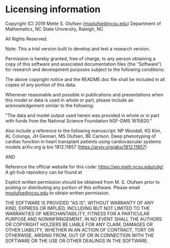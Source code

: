 # Licensing information

Copyright (C) 2019 Mette S. Olufsen (msolufse@ncsu.edu)
Department of Mathematics, NC State University, Raleigh, NC

All Rights Reserved.

Note: This a trial version built to develop and test a research version.

Permission is hereby granted, free of charge, to any person obtaining a copy of this software and associated documentation files (the "Software") for research and development purposes subject to the following conditions:

The above copyright notice and the README.doc file shall be included in all copies of any portion of this data.

Whenever reasonable and possible in publications and presentations when this model or data is used in whole or part, please include an acknowledgement similar to the following:

"The data and model output used herein was provided in whole or in part with funds from the National Science Foundation NSF-DMS 1615820."

Also include a reference to the following manuscript:
NP Woodall, KG Kim, AL Colunga, JH Gennari, MS Olufsen, BE Carlson. Deep phenotyping of cardiac function in heart transplant patients using cardiovascular systems models
arXiv.org q-bio 1812.11857 (https://arxiv.org/abs/1812.11857)

AND

Reference the official website for this code: https://wp.math.ncsu.edu/cdg/
A git-hub repository can be found at 

Explicit written permission should be obtained from M. S. Olufsen prior to posting or distributing any portion of this software. Please email msolufse@ncsu.edu to obtain
written permission.

THE SOFTWARE IS PROVIDED "AS IS", WITHOUT WARRANTY OF ANY KIND, EXPRESS OR
IMPLIED, INCLUDING BUT NOT LIMITED TO THE WARRANTIES OF MERCHANTABILITY, FITNESS
FOR A PARTICULAR PURPOSE AND NONINFRINGEMENT. IN NO EVENT SHALL THE AUTHORS OR
COPYRIGHT HOLDERS BE LIABLE FOR ANY CLAIM, DAMAGES OR OTHER LIABILITY, WHETHER
IN AN ACTION OF CONTRACT, TORT OR OTHERWISE, ARISING FROM, OUT OF OR IN
CONNECTION WITH THE SOFTWARE OR THE USE OR OTHER DEALINGS IN THE SOFTWARE.
